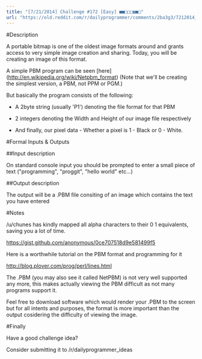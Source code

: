 ```yaml
---
title: "[7/21/2014] Challenge #172 [Easy] ■■□□□▦■□"
url: "https://old.reddit.com/r/dailyprogrammer/comments/2ba3g3/7212014_challenge_172_easy/"
---
```


#Description


A portable bitmap is one of the oldest image formats around and grants access to very simple image creation and sharing. Today, you will be creating an image of this format.



A simple PBM program can be seen [here] (http://en.wikipedia.org/wiki/Netpbm_format)
(Note that we'll be creating the simplest version, a PBM, not PPM or PGM.)


But basically the program consists of the following:



* A 2byte string (usually 'P1') denoting the file format for that PBM


* 2 integers denoting the Width and Height of our image file respectively


* And finally, our pixel data - Whether a pixel is 1 - Black or 0 - White.


#Formal Inputs & Outputs



##Input description

On standard console input you should be prompted to enter a small piece of text ("programming", "proggit", "hello world" etc...)



##Output description

The output will be a .PBM file consiting of an image which contains the text you have entered



#Notes


/u/chunes has kindly mapped all  alpha characters to their 0 1 equivalents, saving you a lot of time.


https://gist.github.com/anonymous/0ce707518d9e581499f5

Here is a worthwhile tutorial on the PBM format and programming for it 


http://blog.plover.com/prog/perl/lines.html


The .PBM (you may also see it called NetPBM) is not very well supported any more, this makes actually viewing the PBM difficult as not many programs support it.

Feel free to download software which would render your .PBM to the screen but for all intents and purposes, the format is more important than the output cosidering the difficulty of viewing the image.


#Finally


Have a good challenge idea?

Consider submitting it to /r/dailyprogrammer_ideas